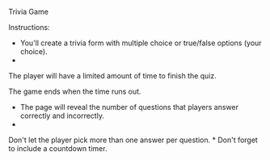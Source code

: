 Trivia Game

Instructions:
* You'll create a trivia form with multiple choice or true/false options (your choice).
*

 The player will have a limited amount of time to finish the quiz. 


The game ends when the time runs out. 
* The page will reveal the number of questions that players answer correctly and incorrectly.
*


 Don't let the player pick more than one answer per question.
* 
Don't forget to include a countdown timer.